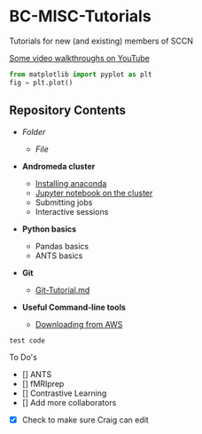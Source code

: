 # BC-MISC-Tutorials
 Tutorials for new (and existing) members of SCCN
 
 
 
[Some video walkthroughs on YouTube](https://www.youtube.com/channel/UCnIGvfRfBATVGQ_P3AVuwrQ/videos)
 
```python
from matplotlib import pyplot as plt
fig = plt.plot()
```
 
 
 
## Repository Contents

* _Folder_
  * _File_

* **Andromeda cluster**
  * [Installing anaconda](/Andromeda%20Cluster/enviroments.md)
  * [Jupyter notebook on the cluster](/Andromeda%20Cluster/remote-jupyter.md)
  * Submitting jobs
  * Interactive sessions

* **Python basics**
  * Pandas basics
  * ANTS basics

* **Git**
  * [Git-Tutorial.md](/Git/Git-Tutorial.md)


* **Useful Command-line tools**
  * [Downloading from AWS](aws_s3_commands.md)


` test code `

To Do's 

- [] ANTS
- [] fMRIprep
- [] Contrastive Learning
- [] Add more collaborators 
- [X] Check to make sure Craig can edit
